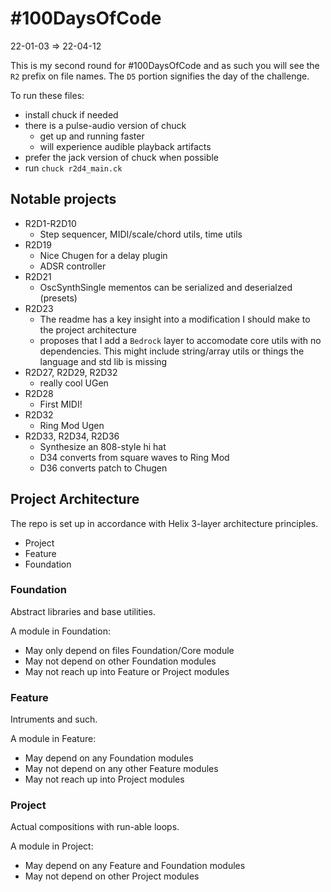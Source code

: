 # #100DaysOfCode

22-01-03 => 22-04-12

This is my second round for #100DaysOfCode and as such you will see the `R2` prefix on file names. The `D5` portion signifies the day of the challenge.

To run these files:

- install chuck if needed
- there is a pulse-audio version of chuck
  - get up and running faster
  - will experience audible playback artifacts
- prefer the jack version of chuck when possible
- run `chuck r2d4_main.ck`

## Notable projects

- R2D1-R2D10
  - Step sequencer, MIDI/scale/chord utils, time utils
- R2D19
  - Nice Chugen for a delay plugin
  - ADSR controller
- R2D21
  - OscSynthSingle mementos can be serialized and deserialzed (presets)
- R2D23
  - The readme has a key insight into a modification I should make to the project architecture
  - proposes that I add a `Bedrock` layer to accomodate core utils with no dependencies. This might include string/array utils or things the language and std lib is missing
- R2D27, R2D29, R2D32
  - really cool UGen
- R2D28
  - First MIDI!
- R2D32
  - Ring Mod Ugen
- R2D33, R2D34, R2D36
  - Synthesize an 808-style hi hat
  - D34 converts from square waves to Ring Mod
  - D36 converts patch to Chugen

## Project Architecture

The repo is set up in accordance with Helix 3-layer architecture principles.

- Project
- Feature
- Foundation

### Foundation

Abstract libraries and base utilities.

A module in Foundation:

- May only depend on files Foundation/Core module
- May not depend on other Foundation modules
- May not reach up into Feature or Project modules

### Feature

Intruments and such.

A module in Feature:

- May depend on any Foundation modules
- May not depend on any other Feature modules
- May not reach up into Project modules

### Project

Actual compositions with run-able loops.

A module in Project:

- May depend on any Feature and Foundation modules
- May not depend on other Project modules
